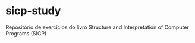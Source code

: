 # sicp-study
Repositório de exercícios do livro Structure and Interpretation of Computer Programs (SICP)

